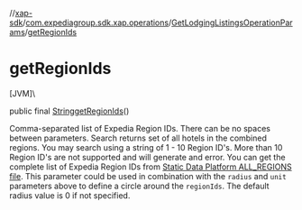 //[xap-sdk](../../../index.md)/[com.expediagroup.sdk.xap.operations](../index.md)/[GetLodgingListingsOperationParams](index.md)/[getRegionIds](get-region-ids.md)

# getRegionIds

[JVM]\

public final [String](https://docs.oracle.com/javase/8/docs/api/java/lang/String.html)[getRegionIds](get-region-ids.md)()

Comma-separated list of Expedia Region IDs. There can be no spaces between parameters. Search returns set of all hotels in the combined regions.  You may search using a string of 1 - 10 Region ID's. More than 10 Region ID's are not supported and will generate and error.  You can get the complete list of Expedia Region IDs from [Static Data Platform ALL_REGIONS file](https://developers.expediagroup.com/xap/products/xap/static-data-platform/download-url-api/download-url-api-v1).  This parameter could be used in combination with the `radius` and `unit` parameters above to define a circle around the `regionIds`. The default radius value is 0 if not specified.
